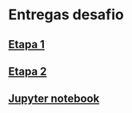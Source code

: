 # Entregas desafio

## [Etapa 1](./Etapa%201/Readme.md)

## [Etapa 2](./Etapa%202/Readme.md)

## [Jupyter notebook](./Desafio.ipynb)
